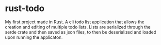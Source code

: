 # rust-todo
My first project made in Rust. A cli todo list application that allows the creation and editing of multiple todo lists. Lists are serialized through the serde crate and then saved as json files, to then be deserialized and loaded upon running the applicaton.
